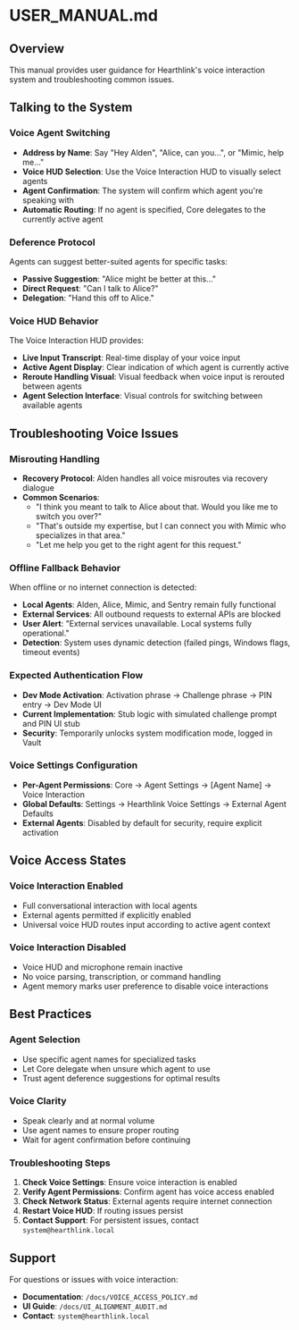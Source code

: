 # USER_MANUAL.md

## Overview
This manual provides user guidance for Hearthlink's voice interaction system and troubleshooting common issues.

## Talking to the System

### Voice Agent Switching
- **Address by Name**: Say "Hey Alden", "Alice, can you...", or "Mimic, help me..."
- **Voice HUD Selection**: Use the Voice Interaction HUD to visually select agents
- **Agent Confirmation**: The system will confirm which agent you're speaking with
- **Automatic Routing**: If no agent is specified, Core delegates to the currently active agent

### Deference Protocol
Agents can suggest better-suited agents for specific tasks:
- **Passive Suggestion**: "Alice might be better at this..."
- **Direct Request**: "Can I talk to Alice?"
- **Delegation**: "Hand this off to Alice."

### Voice HUD Behavior
The Voice Interaction HUD provides:
- **Live Input Transcript**: Real-time display of your voice input
- **Active Agent Display**: Clear indication of which agent is currently active
- **Reroute Handling Visual**: Visual feedback when voice input is rerouted between agents
- **Agent Selection Interface**: Visual controls for switching between available agents

## Troubleshooting Voice Issues

### Misrouting Handling
- **Recovery Protocol**: Alden handles all voice misroutes via recovery dialogue
- **Common Scenarios**:
  - "I think you meant to talk to Alice about that. Would you like me to switch you over?"
  - "That's outside my expertise, but I can connect you with Mimic who specializes in that area."
  - "Let me help you get to the right agent for this request."

### Offline Fallback Behavior
When offline or no internet connection is detected:
- **Local Agents**: Alden, Alice, Mimic, and Sentry remain fully functional
- **External Services**: All outbound requests to external APIs are blocked
- **User Alert**: "External services unavailable. Local systems fully operational."
- **Detection**: System uses dynamic detection (failed pings, Windows flags, timeout events)

### Expected Authentication Flow
- **Dev Mode Activation**: Activation phrase → Challenge phrase → PIN entry → Dev Mode UI
- **Current Implementation**: Stub logic with simulated challenge prompt and PIN UI stub
- **Security**: Temporarily unlocks system modification mode, logged in Vault

### Voice Settings Configuration
- **Per-Agent Permissions**: Core → Agent Settings → [Agent Name] → Voice Interaction
- **Global Defaults**: Settings → Hearthlink Voice Settings → External Agent Defaults
- **External Agents**: Disabled by default for security, require explicit activation

## Voice Access States

### Voice Interaction Enabled
- Full conversational interaction with local agents
- External agents permitted if explicitly enabled
- Universal voice HUD routes input according to active agent context

### Voice Interaction Disabled
- Voice HUD and microphone remain inactive
- No voice parsing, transcription, or command handling
- Agent memory marks user preference to disable voice interactions

## Best Practices

### Agent Selection
- Use specific agent names for specialized tasks
- Let Core delegate when unsure which agent to use
- Trust agent deference suggestions for optimal results

### Voice Clarity
- Speak clearly and at normal volume
- Use agent names to ensure proper routing
- Wait for agent confirmation before continuing

### Troubleshooting Steps
1. **Check Voice Settings**: Ensure voice interaction is enabled
2. **Verify Agent Permissions**: Confirm agent has voice access enabled
3. **Check Network Status**: External agents require internet connection
4. **Restart Voice HUD**: If routing issues persist
5. **Contact Support**: For persistent issues, contact `system@hearthlink.local`

## Support

For questions or issues with voice interaction:
- **Documentation**: `/docs/VOICE_ACCESS_POLICY.md`
- **UI Guide**: `/docs/UI_ALIGNMENT_AUDIT.md`
- **Contact**: `system@hearthlink.local` 